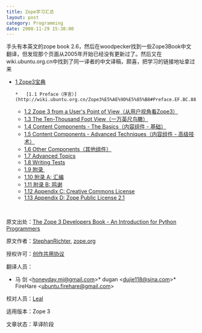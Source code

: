 ```yaml
---
title: Zope学习汇总
layout: post
category: Programming
date: 2008-11-29 15:38:00
---
```


手头有本英文的zope book 2.6，然后在woodpecker找到一些Zope3Book中文翻译，但发现那个页面从2005年开始已经没有更新过了。然后又在wiki.ubuntu.org.cn中找到了同一译者的中文译稿，颇喜，把学习的链接地址拿过来 

*   [1 Zope3宝典](http://wiki.ubuntu.org.cn/Zope3%E5%AE%9D%E5%85%B8#Zope3.E5.AE.9D.E5.85.B8)

        *   [1.1 Preface（序言）](http://wiki.ubuntu.org.cn/Zope3%E5%AE%9D%E5%85%B8#Preface.EF.BC.88.E5.BA.8F.E8.A8.80.EF.BC.89)
    *   [1.2 Zope 3 from a User's Point of View（从用户视角看Zope3）](http://wiki.ubuntu.org.cn/Zope3%E5%AE%9D%E5%85%B8#Zope_3_from_a_User.27s_Point_of_View.EF.BC.88.E4.BB.8E.E7.94.A8.E6.88.B7.E8.A7.86.E8.A7.92.E7.9C.8BZope3.EF.BC.89)
    *   [1.3 The Ten-Thousand Foot View（一万英尺鸟瞰）](http://wiki.ubuntu.org.cn/Zope3%E5%AE%9D%E5%85%B8#The_Ten-Thousand_Foot_View.EF.BC.88.E4.B8.80.E4.B8.87.E8.8B.B1.E5.B0.BA.E9.B8.9F.E7.9E.B0.EF.BC.89)
    *   [1.4 Content Components - The Basics（内容组件 - 基础）](http://wiki.ubuntu.org.cn/Zope3%E5%AE%9D%E5%85%B8#Content_Components_-_The_Basics.EF.BC.88.E5.86.85.E5.AE.B9.E7.BB.84.E4.BB.B6_-_.E5.9F.BA.E7.A1.80.EF.BC.89)
    *   [1.5 Content Components - Advanced Techniques（内容组件 - 高级技术）](http://wiki.ubuntu.org.cn/Zope3%E5%AE%9D%E5%85%B8#Content_Components_-_Advanced_Techniques.EF.BC.88.E5.86.85.E5.AE.B9.E7.BB.84.E4.BB.B6_-_.E9.AB.98.E7.BA.A7.E6.8A.80.E6.9C.AF.EF.BC.89)
    *   [1.6 Other Components（其他组件）](http://wiki.ubuntu.org.cn/Zope3%E5%AE%9D%E5%85%B8#Other_Components.EF.BC.88.E5.85.B6.E4.BB.96.E7.BB.84.E4.BB.B6.EF.BC.89)
    *   [1.7 Advanced Topics](http://wiki.ubuntu.org.cn/Zope3%E5%AE%9D%E5%85%B8#Advanced_Topics)
    *   [1.8 Writing Tests](http://wiki.ubuntu.org.cn/Zope3%E5%AE%9D%E5%85%B8#Writing_Tests)
    *   [1.9 附录&nbsp;](http://wiki.ubuntu.org.cn/Zope3%E5%AE%9D%E5%85%B8#.E9.99.84.E5.BD.95.C2.A0)
    *   [1.10 附录&nbsp;A:&nbsp;汇编](http://wiki.ubuntu.org.cn/Zope3%E5%AE%9D%E5%85%B8#.E9.99.84.E5.BD.95.C2.A0A:.C2.A0.E6.B1.87.E7.BC.96)
    *   [1.11 附录&nbsp;B:&nbsp;鸣谢](http://wiki.ubuntu.org.cn/Zope3%E5%AE%9D%E5%85%B8#.E9.99.84.E5.BD.95.C2.A0B:.C2.A0.E9.B8.A3.E8.B0.A2)
    *   [1.12 Appendix C: Creative Commons License](http://wiki.ubuntu.org.cn/Zope3%E5%AE%9D%E5%85%B8#Appendix_C:_Creative_Commons_License)
    *   [1.13 Appendix D: Zope Public License 2.1](http://wiki.ubuntu.org.cn/Zope3%E5%AE%9D%E5%85%B8#Appendix_D:_Zope_Public_License_2.1)

&nbsp;

原文出处：[The Zope 3 Developers Book - An Introduction for Python Programmers](http://dev.zope.org/Wikis/DevSite/Projects/ComponentArchitecture/FrontPage/Zope3Book "http://dev.zope.org/Wikis/DevSite/Projects/ComponentArchitecture/FrontPage/Zope3Book")

原文作者：[StephanRichter](http://www.zope.org/Wikis/DevSite/Projects/ComponentArchitecture/StephanRichter "http://www.zope.org/Wikis/DevSite/Projects/ComponentArchitecture/StephanRichter"), [zope.org](http://www.zope.org/ "http://www.zope.org") 

授权许可：[创作共用协议](http://www.creativecommons.cn/licenses/by-nc-sa/1.0/ "http://www.creativecommons.cn/licenses/by-nc-sa/1.0/") 

翻译人员： 

*   马 剑 &lt;honeyday.mj@gmail.com&gt;*   dugan &lt;dujie118@sina.com&gt;*   FireHare &lt;ubuntu.firehare@gmail.com&gt;

校对人员：[Leal](http://wiki.ubuntu.org.cn/Leal "Leal") 

适用版本：Zope 3 

文章状态：草译阶段 
